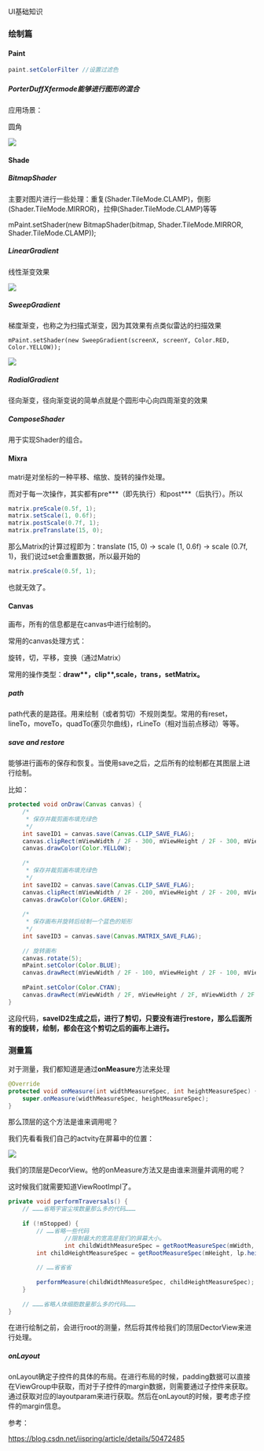 UI基础知识

### 绘制篇

#### Paint

```java
paint.setColorFilter //设置过滤色
```

##### PorterDuffXfermode能够进行图形的混合

应用场景：

圆角

![](https://img-blog.csdn.net/20160109223310858)

#### Shade

##### BitmapShader

主要对图片进行一些处理：重复(Shader.TileMode.CLAMP)，倒影(Shader.TileMode.MIRROR)，拉伸(Shader.TileMode.CLAMP)等等

mPaint.setShader(new BitmapShader(bitmap, Shader.TileMode.MIRROR, Shader.TileMode.CLAMP));



##### LinearGradient

线性渐变效果

![](https://img-blog.csdn.net/20141208094854902?watermark/2/text/aHR0cDovL2Jsb2cuY3Nkbi5uZXQvYWlnZXN0dWRpbw==/font/5a6L5L2T/fontsize/400/fill/I0JBQkFCMA==/dissolve/70/gravity/Center)

##### SweepGradient

梯度渐变，也称之为扫描式渐变，因为其效果有点类似雷达的扫描效果

```
mPaint.setShader(new SweepGradient(screenX, screenY, Color.RED, Color.YELLOW));
```

![](https://img-blog.csdn.net/20141208095059780?watermark/2/text/aHR0cDovL2Jsb2cuY3Nkbi5uZXQvYWlnZXN0dWRpbw==/font/5a6L5L2T/fontsize/400/fill/I0JBQkFCMA==/dissolve/70/gravity/Center)

##### RadialGradient

径向渐变，径向渐变说的简单点就是个圆形中心向四周渐变的效果

##### ComposeShader

用于实现Shader的组合。

#### Mixra

matri是对坐标的一种平移、缩放、旋转的操作处理。

而对于每一次操作，其实都有pre\*\*\*（即先执行）和post\*\*\*（后执行）。所以

```java
matrix.preScale(0.5f, 1); 
matrix.setScale(1, 0.6f); 
matrix.postScale(0.7f, 1); 
matrix.preTranslate(15, 0);
```

那么Matrix的计算过程即为：translate (15, 0) -> scale (1, 0.6f) -> scale (0.7f, 1)，我们说过set会重置数据，所以最开始的

```java
matrix.preScale(0.5f, 1);
```

也就无效了。

#### Canvas

画布，所有的信息都是在canvas中进行绘制的。

常用的canvas处理方式：

旋转，切，平移，变换（通过Matrix）

常用的操作类型：**draw\*\*，clip\*\*,scale，trans，setMatrix。**

##### path

path代表的是路径。用来绘制（或者剪切）不规则类型。常用的有reset，lineTo，moveTo，quadTo(塞贝尔曲线)，rLineTo（相对当前点移动）等等。

##### save and restore

能够进行画布的保存和恢复。当使用save之后，之后所有的绘制都在其图层上进行绘制。

比如：

```java
protected void onDraw(Canvas canvas) {
	/*
	 * 保存并裁剪画布填充绿色
	 */
	int saveID1 = canvas.save(Canvas.CLIP_SAVE_FLAG);
	canvas.clipRect(mViewWidth / 2F - 300, mViewHeight / 2F - 300, mViewWidth / 2F + 300, mViewHeight / 2F + 300);
	canvas.drawColor(Color.YELLOW);
 
	/*
	 * 保存并裁剪画布填充绿色
	 */
	int saveID2 = canvas.save(Canvas.CLIP_SAVE_FLAG);
	canvas.clipRect(mViewWidth / 2F - 200, mViewHeight / 2F - 200, mViewWidth / 2F + 200, mViewHeight / 2F + 200);
	canvas.drawColor(Color.GREEN);
 
	/*
	 * 保存画布并旋转后绘制一个蓝色的矩形
	 */
	int saveID3 = canvas.save(Canvas.MATRIX_SAVE_FLAG);
 
	// 旋转画布
	canvas.rotate(5);
	mPaint.setColor(Color.BLUE);
	canvas.drawRect(mViewWidth / 2F - 100, mViewHeight / 2F - 100, mViewWidth / 2F + 100, mViewHeight / 2F + 100, mPaint);
	
	mPaint.setColor(Color.CYAN);
	canvas.drawRect(mViewWidth / 2F, mViewHeight / 2F, mViewWidth / 2F + 200, mViewHeight / 2F + 200, mPaint);
}

```

这段代码，**saveID2生成之后，进行了剪切，只要没有进行restore，那么后面所有的旋转，绘制，都会在这个剪切之后的画布上进行。**

### 测量篇

对于测量，我们都知道是通过**onMeasure**方法来处理

```java
@Override
protected void onMeasure(int widthMeasureSpec, int heightMeasureSpec) {
	super.onMeasure(widthMeasureSpec, heightMeasureSpec);
}
```

那么顶层的这个方法是谁来调用呢？

我们先看看我们自己的actvity在屏幕中的位置：

![](https://img-blog.csdn.net/20150121232534329)

我们的顶层是DecorView。他的onMeasure方法又是由谁来测量并调用的呢？

这时候我们就需要知道ViewRootImpl了。

```java
private void performTraversals() {
	// ………省略宇宙尘埃数量那么多的代码………
 
	if (!mStopped) {
		// ……省略一些代码
 				//限制最大的宽高是我们的屏幕大小。
				int childWidthMeasureSpec = getRootMeasureSpec(mWidth, lp.width);
        int childHeightMeasureSpec = getRootMeasureSpec(mHeight, lp.height);
 
        // ……省省省
 
        performMeasure(childWidthMeasureSpec, childHeightMeasureSpec);
	}
 
	// ………省略人体细胞数量那么多的代码………
}

```

在进行绘制之前，会进行root的测量，然后将其传给我们的顶层DectorView来进行处理。

##### onLayout

onLayout确定子控件的具体的布局。在进行布局的时候，padding数据可以直接在ViewGroup中获取，而对于子控件的margin数据，则需要通过子控件来获取。通过获取对应的layoutparam来进行获取。然后在onLayout的时候，要考虑子控件的margin信息。

参考：

https://blog.csdn.net/iispring/article/details/50472485